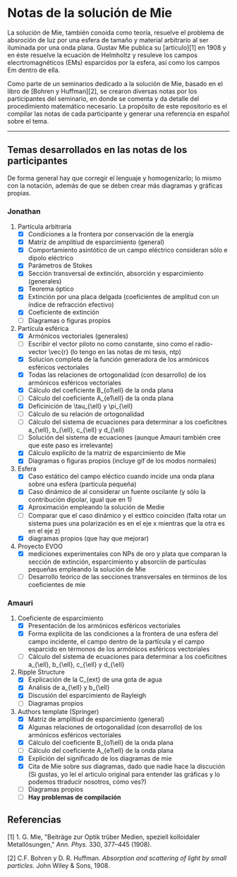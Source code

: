 # Notas de la solución de Mie

La solución de Mie, también conoida como teoría, resuelve el problema de absroción de luz por una esfera de tamaño y material arbitrario al ser iluminada por una onda plana. Gustav Mie publica su [artículo][1] en 1908 y en éste resuelve la ecuación de Helmholtz y resuleve los campos elecrtromagnéticos (EMs) esparcidos por la esfera, así como los campos Em dentro de ella.

Como parte de un seminarios dedicado a la solución de Mie, basado en el libro de [Bohren y Huffman][2], se crearon diversas notas por los participantes del seminario, en donde se comenta y da detalle del procedimiento matemático necesario. La propósito de este repositorio es el compilar las notas de cada participante y generar una referencia en español sobre el tema.

---

## Temas desarrollados en las notas de los participantes

De forma general hay que corregir el lenguaje y homogenizarlo; lo mismo con la notación, además de que se deben crear más diagramas y gráficas propias.

### Jonathan
1. Partícula arbitraria
    - [x] Condiciones a la frontera por conservación de la energía
    - [x] Matriz de amplitiud de esparcimiento (general)
    - [x] Comportamiento asintótico de un campo eléctrico consideran sólo e dipolo eléctrico
    - [x] Parámetros de Stokes
    - [x] Sección transversal de extinción, absorción y esparcimiento (generales)
    - [x] Teorema óptico
    - [x] Extinción por una placa delgada (coeficientes de amplitud con un índice de refracción efectivo)
    - [x] Coeficiente de extinción
    - [ ] Diagramas o figuras propios

2. Partícula esférica
    - [x] Armónicos vectoriales (generales)
    - [ ] Escribir el vector piloto no como constante, sino como el radio-vector \vec{r} (lo tengo en las notas de mi tesis, ntp)
    - [x] Solucion completa de la función generadora de los armónicos esféricos vectoriales
    - [x] Todas las relaciones de ortogonalidad (con desarrollo) de los armónicos esféricos vectoriales
    - [x] Cálculo del coeficiente B_{o1\ell} de la onda plana
    - [ ] Cálculo del coeficiente A_{e1\ell} de la onda plana
    - [x] Deficinición de \tau_{\ell}  y \pi_{\ell}
    - [ ] Cálculo de su relación de ortogonalidad
    - [ ] Cálculo del sistema de ecuaciones para determinar a los coeficitnes a_{\ell}, b_{\ell}, c_{\ell} y d_{\ell}
    - [ ] Solución del sistema de ecuaciones (aunque Amauri también cree que este paso es irrelevante)
    - [x] Cálculo explícito de la matriz de esparcimiento de Mie
    - [x] Diagramas o figuras propios (incluye gif de los modos normales)

3. Esfera
    - [x] Caso estático del campo eléctico cuando incide una onda plana sobre una esfera (partícula pequeña)
    - [x] Caso dinámico de al considerar un fuente oscilante (y sólo la contribución dipolar, igual que en 1)
    - [x] Aproximación empleando la solución de Medie
    - [ ] Comparar que el caso dinámico y el esttico coinciden (falta rotar un sistema pues una polarización es en el eje x mientras que la otra es en el eje z)
    - [x] diagramas propios (que hay que mejorar)

4. Proyecto EVOO
    - [x] mediciones experimentales con NPs de oro y plata que comparan la sección de extinción, esparcimiento y absorciín de partículas pequeñas empleando la solución de Mie
    - [ ] Desarrollo teórico de las secciones transversales en términos de los coeficientes de mie

### Amauri
1. Coeficiente de esparcimiento
    - [x] Presentación de los armónicos esféricos vectoriales
    - [x] Forma explícita de las condiciones a la frontera de una esfera del campo incidente, el campo dentro de la partícula y el campo esparcido en térmonos de los armónicos esféricos vectoriales
    - [ ] Cálculo del sistema de ecuaciones para determinar a los coeficitnes a_{\ell}, b_{\ell}, c_{\ell} y d_{\ell}

2. Ripple Structure
    - [x] Explicación de la C_{ext} de una gota de agua
    - [x] Análisis de a_{\ell} y b_{\ell}
    - [x] Discusión del esparcimiento de Rayleigh
    - [ ] Diagramas propios

3. Authors template (Springer)
    - [x] Matriz de amplitiud de esparcimiento (general)
    - [x] Algunas relaciones de ortogonalidad (con desarrollo) de los armónicos esféricos vectoriales
    - [x] Cálculo del coeficiente B_{o1\ell} de la onda plana
    - [ ] Cálculo del coeficiente A_{e1\ell} de la onda plana
    - [x] Explición del significado de los diagramas de mie
    - [x] Cita de Mie sobre sus diagramas, dado que nadie hace la discución (Si gustas, yo leí el artículo original para entender las gráficas y lo podemos ttraducir nosotros, cómo ves?)
    - [ ] Diagramas propios
    - [ ] **Hay problemas de compilación**

## Referencias
[1] 1. G. Mie, "Beiträge zur Optik trüber Medien, speziell kolloidaler Metallösungen," _Ann. Phys._ 330, 377–445 (1908).

[2] C.F. Bohren y D. R. Huffman. _Absorption and scattering of light by small particles._ John Wiley & Sons, 1908.
